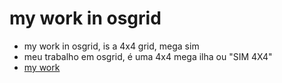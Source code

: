 # my work in osgrid
- my work in osgrid, is a 4x4 grid, mega sim 
- meu trabalho em osgrid, é uma 4x4 mega ilha ou "SIM 4X4"
- [my work](https://drive.google.com/file/d/14zdjR0sRvDG0gK8AXgyo-Bs3Kw3O1dq5/view?usp=drive_link
)
